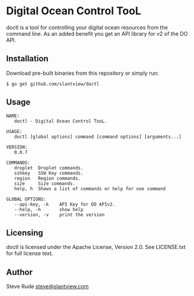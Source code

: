 # Digital Ocean Control TooL

doctl is a tool for controlling your digital ocean resources from the command line.  As an added benefit you get an API library for v2 of the DO API.

## Installation

Download pre-built binaries from this repository or simply run:

```
$ go get github.com/slantview/doctl
```


## Usage

```
NAME:
   doctl - Digital Ocean Control TooL.

USAGE:
   doctl [global options] command [command options] [arguments...]

VERSION:
   0.0.7

COMMANDS:
   droplet  Droplet commands.
   sshkey   SSH Key commands.
   region   Region commands.
   size     Size commands.
   help, h  Shows a list of commands or help for one command
   
GLOBAL OPTIONS:
   --api-key, -k    API Key for DO APIv2.
   --help, -h       show help
   --version, -v    print the version

```

## Licensing

doctl is licensed under the Apache License, Version 2.0. See LICENSE.txt for full license text.

## Author

Steve Rude <steve@slantview.com>